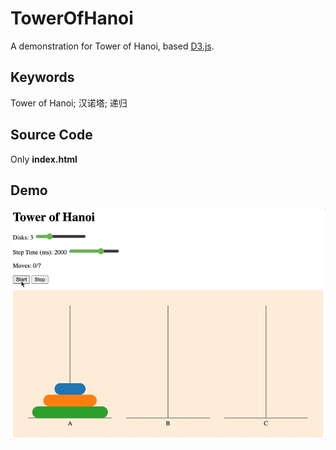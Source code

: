 # TowerOfHanoi
A demonstration for Tower of Hanoi, based [D3.js](https://d3js.org/).

## Keywords
Tower of Hanoi; 汉诺塔; 递归

## Source Code
Only **index.html** 

## Demo
![](demo.gif)



